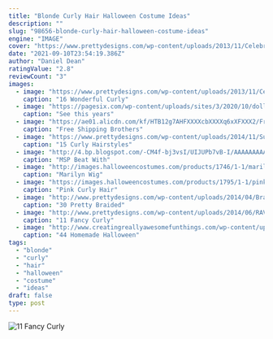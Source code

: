 ```yaml
---
title: "Blonde Curly Hair Halloween Costume Ideas"
description: ""
slug: "98656-blonde-curly-hair-halloween-costume-ideas"
engine: "IMAGE"
cover: "https://www.prettydesigns.com/wp-content/uploads/2013/11/Celebrity-Hairstyles-long-blonde-curly-hairstyles.jpg"
date: "2021-09-10T23:54:19.386Z"
author: "Daniel Dean"
ratingValue: "2.8"
reviewCount: "3"
images:
  - image: "https://www.prettydesigns.com/wp-content/uploads/2013/11/Celebrity-Hairstyles-long-blonde-curly-hairstyles.jpg"
    caption: "16 Wonderful Curly"
  - image: "https://pagesix.com/wp-content/uploads/sites/3/2020/10/dolly-parton.jpg"
    caption: "See this years"
  - image: "https://ae01.alicdn.com/kf/HTB12g7AHFXXXXcbXXXXq6xXFXXX2/Free-Shipping-Brothers-Conflict-Ema-Hinata-girls-Brown-Ponytail-Anime-Cosplay-wig-Halloween-party-costume-full.jpg"
    caption: "Free Shipping Brothers"
  - image: "https://www.prettydesigns.com/wp-content/uploads/2014/11/Super-Messy-Curls.jpg"
    caption: "15 Curly Hairstyles"
  - image: "http://4.bp.blogspot.com/-CM4f-bj3vsI/UIJUPb7vB-I/AAAAAAAAANc/RB59nfp_6Rw/s1600/halloween.png"
    caption: "MSP Beat With"
  - image: "http://images.halloweencostumes.com/products/1746/1-1/marilyn-wig.jpg"
    caption: "Marilyn Wig"
  - image: "https://images.halloweencostumes.com/products/1795/1-1/pink-curly-hair-clips.jpg"
    caption: "Pink Curly Hair"
  - image: "http://www.prettydesigns.com/wp-content/uploads/2014/04/Braided-Hairstyle-for-Straight-Hair.jpg"
    caption: "30 Pretty Braided"
  - image: "http://www.prettydesigns.com/wp-content/uploads/2014/06/RAVISHING-RED2.jpg"
    caption: "11 Fancy Curly"
  - image: "http://www.creatingreallyawesomefunthings.com/wp-content/uploads/2014/11/Quail-Man.jpg"
    caption: "44 Homemade Halloween"
tags:
  - "blonde"
  - "curly"
  - "hair"
  - "halloween"
  - "costume"
  - "ideas"
draft: false
type: post
---
```



![11 Fancy Curly](http://www.prettydesigns.com/wp-content/uploads/2014/06/RAVISHING-RED2.jpg "11 Fancy Curly")


<!--inArticleAds-->

<!--galleryOne-->


<!--inArticleAds-->

<!--galleryTwo-->


<!--galleryThree-->

